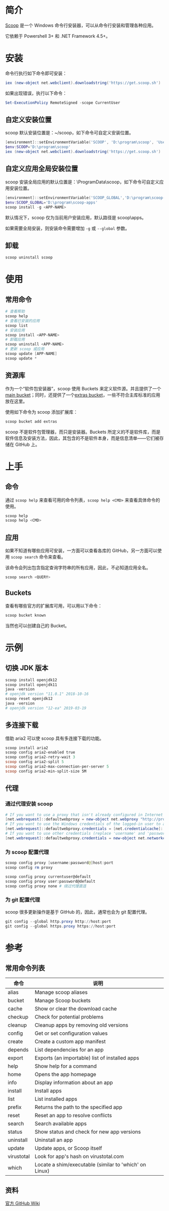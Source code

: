 # 简介

[Scoop](https://scoop.sh/) 是一个 Windows 命令行安装器，可以从命令行安装和管理各种应用。

它依赖于 Powershell 3+ 和 .NET Framework 4.5+。

# 安装

命令行执行如下命令即可安装：

```powershell
iex (new-object net.webclient).downloadstring('https://get.scoop.sh')
```

如果出现错误，执行以下命令：

```powershell
Set-ExecutionPolicy RemoteSigned -scope CurrentUser
```

## 自定义安装位置

scoop 默认安装位置是：~/scoop，如下命令可自定义安装位置。

```powershell
[environment]::setEnvironmentVariable('SCOOP', 'D:\program\scoop', 'User')
$env:SCOOP='D:\program\scoop'
iex (new-object net.webclient).downloadstring('https://get.scoop.sh')
```

## 自定义应用全局安装位置

scoop 安装全局应用的默认位置是：\ProgramData\scoop，如下命令可自定义应用安装位置。

```powershell
[environment]::setEnvironmentVariable('SCOOP_GLOBAL','D:\program\scoop-apps','Machine')
$env:SCOOP_GLOBAL='D:\program\scoop-apps'
scoop install -g <APP-NAME>
```

默认情况下，scoop 仅为当前用户安装应用，默认路径是 scoop\apps。

如果需要全局安装，则安装命令需要增加 `-g` 或 `--global` 参数。

## 卸载

```powershell
scoop uninstall scoop
```

# 使用

## 常用命令

```powershell
# 查看帮助
scoop help 
# 查看已安装的应用
scoop list
# 安装应用
scoop install <APP-NAME>
# 卸载应用
scoop uninstall <APP-NAME>
# 更新 scoop 或应用
scoop update [APP-NAME]
scoop update *
```

## 资源库

作为一个“软件包安装器”，scoop 使用 Buckets 来定义软件源。并且提供了一个[main bucket](https://github.com/lukesampson/scoop/tree/master/bucket)；同时，还提供了一个[extras bucket](https://github.com/lukesampson/scoop-extras)，一些不符合主库标准的应用放在这里。

使用如下命令为 scoop 添加扩展库：

```powershell
scoop bucket add extras
```

scoop 不是软件包管理器，而只是安装器。Buckets 所定义的不是软件库，而是软件信息及安装方法，因此，其包含的不是软件本身，而是信息清单——它们被存储在 GitHub 上。

# 上手

## 命令

通过 `scoop help` 来查看可用的命令列表，`scoop help <CMD>` 来查看具体命令的使用。

```powershell
scoop help
scoop help <CMD>
```

## 应用

如果不知道有哪些应用可安装，一方面可以查看各库的 GitHub，另一方面可以使用 `scoop search` 命令来查看。

该命令会列出包含指定查询字符串的所有应用，因此，不必知道应用全名。

```powershell
scoop search <QUERY>
```

## Buckets

查看有哪些官方的扩展库可用，可以用以下命令：

```powershell
scoop bucket known
```

当然也可以创建自己的 Bucket。

# 示例

## 切换 JDK 版本

```powershell
scoop install openjdk12
scoop install openjdk11
java -version
# openjdk version "11.0.1" 2018-10-16
scoop reset openjdk12
java -version
# openjdk version "12-ea" 2019-03-19
```

## 多连接下载

借助 aria2 可以使 scoop 具有多连接下载的功能。

```powershell
scoop install aria2
scoop config aria2-enabled true
scoop config aria2-retry-wait 3
scoop config aria2-split 5
scoop config aria2-max-connection-per-server 5
scoop config aria2-min-split-size 5M
```

## 代理

### 通过代理安装 scoop

```powershell
# If you want to use a proxy that isn't already configured in Internet Options
[net.webrequest]::defaultwebproxy = new-object net.webproxy "http://proxy.example.org:8080"
# If you want to use the Windows credentials of the logged-in user to authenticate with your proxy
[net.webrequest]::defaultwebproxy.credentials = [net.credentialcache]::defaultcredentials
# If you want to use other credentials (replace 'username' and 'password')
[net.webrequest]::defaultwebproxy.credentials = new-object net.networkcredential 'username', 'password'
```

### 为 scoop 配置代理

```powershell
scoop config proxy [username:password@]host:port
scoop config rm proxy

scoop config proxy currentuser@default
scoop config proxy user:password@default
scoop config proxy none # 绕过代理直连
```

### 为 git 配置代理

scoop 很多更新操作是基于 GitHub 的，因此，通常也会为 git 配置代理。

```powershell
git config --global http.proxy http://host:port
git config --global https.proxy https://host:port
```

# 参考

## 常用命令列表

| 命令       | 说明                                                   |
| ---------- | ------------------------------------------------------ |
| alias      | Manage scoop aliases                                   |
| bucket     | Manage Scoop buckets                                   |
| cache      | Show or clear the download cache                       |
| checkup    | Check for potential problems                           |
| cleanup    | Cleanup apps by removing old versions                  |
| config     | Get or set configuration values                        |
| create     | Create a custom app manifest                           |
| depends    | List dependencies for an app                           |
| export     | Exports (an importable) list of installed apps         |
| help       | Show help for a command                                |
| home       | Opens the app homepage                                 |
| info       | Display information about an app                       |
| install    | Install apps                                           |
| list       | List installed apps                                    |
| prefix     | Returns the path to the specified app                  |
| reset      | Reset an app to resolve conflicts                      |
| search     | Search available apps                                  |
| status     | Show status and check for new app versions             |
| uninstall  | Uninstall an app                                       |
| update     | Update apps, or Scoop itself                           |
| virustotal | Look for app's hash on virustotal.com                  |
| which      | Locate a shim/executable (similar to 'which' on Linux) |

## 资料

[官方 GitHub Wiki](https://github.com/lukesampson/scoop/wiki)

